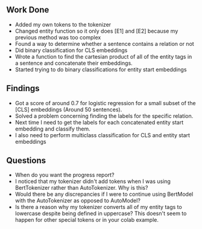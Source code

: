 ## Work Done
* Added my own tokens to the tokenizer
* Changed entity function so it only does [E1] and [E2] because my previous method was too complex
* Found a way to determine whether a sentence contains a relation or not
* Did binary classification for CLS embeddings
* Wrote a function to find the cartesian product of all of the entity tags in a sentence and concatenate their embeddings.
* Started trying to do binary classifications for entity start embeddings

## Findings
* Got a score of around 0.7 for logistic regression for a small subset of the [CLS] embeddings (Around 50 sentences).
* Solved a problem concerning finding the labels for the specific relation.
* Next time I need to get the labels for each concatenated entity start embedding and classify them.
* I also need to perform multiclass classification for CLS and entity start embeddings

## Questions
* When do you want the progress report?
* I noticed that my tokenizer didn't add tokens when I was using BertTokenizer rather than AutoTokenizer. Why is this?
* Would there be any discrepancies if I were to continue using BertModel with the AutoTokenizer as opposed to AutoModel?
* Is there a reason why my tokenizer converts all of my entity tags to lowercase despite being defined in uppercase? This doesn't seem to happen for other special tokens or in your colab example.